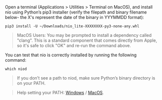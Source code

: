 Open a terminal (Applications > Utilities > Terminal on MacOS), and install nio using Python’s pip3 installer (verify the filepath and binary filename below- the X's represent the date of the binary in YYYMMDD format):
```
pip3 install -U ~/Downloads/nio_lite-XXXXXXXX-py3-none-any.whl
```
> MacOS Users: You may be prompted to install a dependency called "clang". This is a standard component that comes directly from Apple, so it's safe to click "OK" and re-run the command above.

You can test that nio is correctly installed by running the following command:
```
which niod
```
> If you don’t see a path to niod, make sure Python’s binary directory is on your PATH.

> Help setting your PATH: [Windows](https://msdn.microsoft.com/en-us/library/aa922003.aspx) / [MacOS](http://osxdaily.com/2014/08/14/add-new-path-to-path-command-line/).
